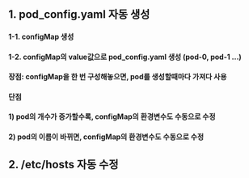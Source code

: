 ## 1. pod_config.yaml 자동 생성
#### 1-1. configMap 생성
#### 1-2. configMap의 value값으로 pod_config.yaml 생성 (pod-0, pod-1 ...)
#### 장점: configMap을 한 번 구성해놓으면, pod를 생성할때마다 가져다 사용
#### 단점 
#### 1) pod의 개수가 증가할수록, configMap의 환경변수도 수동으로 수정
#### 2) pod의 이름이 바뀌면, configMap의 환경변수도 수동으로 수정

## 2. /etc/hosts 자동 수정
